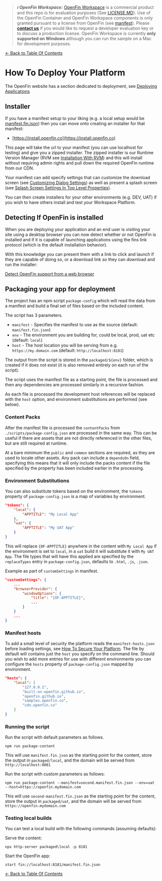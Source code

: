 > **_:information_source: OpenFin Workspace:_** [OpenFin Workspace](https://www.openfin.co/workspace/) is a commercial product and this repo is for evaluation purposes (See [LICENSE.MD](../LICENSE.MD)). Use of the OpenFin Container and OpenFin Workspace components is only granted pursuant to a license from OpenFin (see [manifest](../public/manifest.fin.json)). Please [**contact us**](https://www.openfin.co/workspace/poc/) if you would like to request a developer evaluation key or to discuss a production license.
> OpenFin Workspace is currently **only supported on Windows** although you can run the sample on a Mac for development purposes.

[<- Back to Table Of Contents](../README.md)

# How To Deploy Your Platform

The OpenFin website has a section dedicated to deployment, see [Deploying Applications](https://developers.openfin.co/of-docs/docs/deploying-applications)

## Installer

If you have a manifest setup to your liking (e.g. a local setup would be [manifest.fin.json](../public/manifest.fin.json)) then you can move onto creating an installer for that manifest:

- [https://install.openfin.co](https://install.openfin.co)

This page will take the url to your manifest (you can use localhost for testing) and give you a zipped installer. The zipped installer is our Runtime Version Manager (RVM see [Installation With RVM](https://developers.openfin.co/of-docs/docs/installation-with-rvm)) and this will install without requiring admin rights and pull down the required OpenFin runtime from our CDN.

Your manifest can add specify settings that can customize the download screen (see [Customizing Dialog Settings](https://developers.openfin.co/of-docs/docs/application-configuration#section-dialogsettings-properties)) as well as present a splash screen (see [Splash Screen Settings In Top Level Properties](https://developers.openfin.co/of-docs/docs/application-configuration#section-top-level-properties)).

You can then create installers for your other environments (e.g. DEV, UAT) if you wish to have others install and test your Workspace Platform.

## Detecting If OpenFin is installed

When you are deploying your application and an end user is visiting your site using a desktop browser you can now detect whether or not OpenFin is installed and if it is capable of launching applications using the fins link protocol (which is the default installation behavior).

With this knowledge you can present them with a link to click and launch if they are capable of doing so, or a download link so they can download and run the installer:

[Detect OpenFin support from a web browser](https://developers.openfin.co/of-docs/docs/how-to-detect-openfin-in-your-app)

## Packaging your app for deployment

The project has an npm script `package-config` which will read the data from a manifest and build a final set of files based on the included content.

The script has 3 parameters.

- `manifest` - Specifies the manifest to use as the source (default: `manifest.fin.json`)
- `env` - The environment you are building for, could be local, prod, uat etc (default: `local`)
- `host` - The host location you will be serving from e.g. `https://my.domain.com` (default: `http://localhost:8181`)

The output from the script is stored in the `packaged/${env}` folder, which is created if it does not exist (it is also removed entirely on each run of the script).

The script uses the manifest file as a starting point, the file is processed and then any dependencies are processed similarly in a recursive fashion.

As each file is processed the development host references will be replaced with the `host` option, and environment substitutions are performed (see below).

### Content Packs

After the manifest file is processed the `contentPacks` from `./scripts/package-config.json` are processed in the same way. This can be useful if there are assets that are not directly referenced in the other files, but are still required at runtime.

At a bare minimum the `public` and `common` sections are required, as they are used to locate other assets. Any pack can include a `dependsOn` field, specifying this means that it will only include the packs content if the file specified by the property has been included earlier in the processing.

### Environment Substitutions

You can also substitute tokens based on the environment, the `tokens` property of `package-config.json` is a map of variables by environment.

```json
"tokens": {
    "local": {
        "APPTITLE": "My Local App"
    },
    "uat": {
        "APPTITLE": "My UAT App"
    }
}
```

This will replace `{OF-APPTITLE}` anywhere in the content with `My Local App` if the environment is set to `local`, in a `uat` build it will substitute it with `My UAT App`. The file types that will have this applied are specified by the `replaceTypes` entry in `package-config.json`, defaults to `.html`, `.js`, `.json`.

Example as part of `customSettings` in manifest.

```json
"customSettings": {
    ...
    "browserProvider": {
        "windowOptions": {
            "title": "{OF-APPTITLE}",
            ...
        }
    }
    ...
}
```

### Manifest hosts

To add a small level of security the platform reads the `manifest-hosts.json` before loading settings, see [How To Secure Your Platform](./how-to-secure-your-platform.md). The file by default will contains just the `host` you specify on the command line. Should you wish to add more entries for use with different environments you can configure the `hosts` property of `package-config.json` mapped by environment.

```json
"hosts": {
    "local": [
        "127.0.0.1",
        "built-on-openfin.github.io",
        "openfin.github.io",
        "samples.openfin.co",
        "cdn.openfin.co"
    ]
}
```

### Running the script

Run the script with default parameters as follows.

```shell
npm run package-content
```

This will use `manifest.fin.json` as the starting point for the content, store the output in `packaged/local`, and the domain will be served from `http://localhost:8081`

Run the script with custom parameters as follows:

```shell
npm run package-content --manifest=second.manifest.fin.json --env=uat --host=https://openfin.mydomain.com
```

This will use `second-manifest.fin.json` as the starting point for the content, store the output in `packaged/uat`, and the domain will be served from `https://openfin.mydomain.com`

### Testing local builds

You can test a local build with the following commands (assuming defaults):

Serve the content:

```shell
npx http-server packaged\local -p 8181
```

Start the OpenFin app:

```shell
start fin://localhost:8181/manifest.fin.json
```

[<- Back to Table Of Contents](../README.md)
